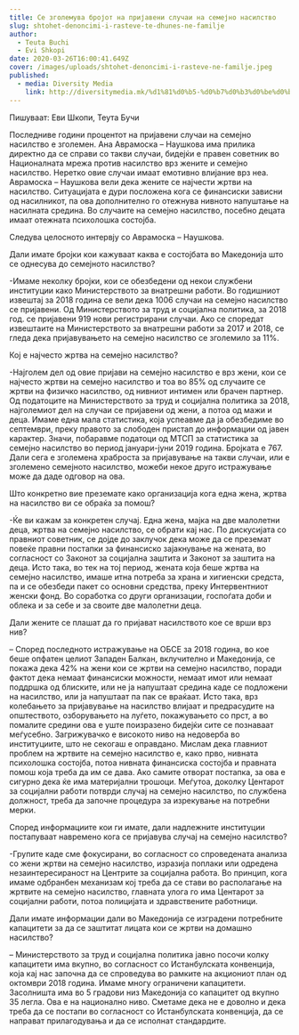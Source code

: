 ```yaml
---
title: Се зголемува бројот на пријавени случаи на семејно насилство
slug: shtohet-denoncimi-i-rasteve-te-dhunes-ne-familje
author:
  - Teuta Buchi
  - Evi Shkopi
date: 2020-03-26T16:00:41.649Z
cover: /images/uploads/shtohet-denoncimi-i-rasteve-ne-familje.jpeg
published:
  - media: Diversity Media
    link: http://diversitymedia.mk/%d1%81%d0%b5-%d0%b7%d0%b3%d0%be%d0%bb%d0%b5%d0%bc%d1%83%d0%b2%d0%b0-%d0%b1%d1%80%d0%be%d1%98%d0%be%d1%82-%d0%bd%d0%b0-%d0%bf%d1%80%d0%b8%d1%98%d0%b0%d0%b2%d0%b5%d0%bd%d0%b8-%d1%81%d0%bb%d1%83%d1%87/
---
```


Пишуваат: Еви Шкопи, Теута Бучи

Последниве години процентот на пријавени случаи на семејно насилство е зголемен. Ана Аврамоска – Наушкова има прилика директно да се справи со такви случаи, бидејќи е правен советник во Националната мрежа против насилство врз жените и семејно насилство. Неретко овие случаи имаат емотивно влијание врз неа. Аврамоска – Наушкова вели дека жените се најчести жртви на насилство. Ситуацијата е дури посложена кога се финансиски зависни од насилникот, па ова дополнително го отежнува нивното напуштање на насилната средина. Во случаите на семејно насилство, посебно децата имаат отежната психолошка состојба.

Следува целосното интервју со Аврамоска – Наушкова.

Дали имате бројки кои кажуваат каква е состојбата во Македонија што се однесува до семејното насилство?

-Имаме неколку бројки, кои се обезбедени од некои службени институции како Министерството за внатрешни работи. Во годишниот извештај за 2018 година се вели дека 1006 случаи на семејно насилство се пријавени. Од Министерството за труд и социјална политика, за 2018 год. се пријавени 919 нови регистрирани случаи. Ако се споредат извештаите на Министерството за внатрешни работи за 2017 и 2018, се гледа дека пријавувањето на семејно насилство се зголемило за 11%.

Кој е најчесто жртва на семејно насилство?

-Најголем дел од овие пријави на семејно насилство е врз жени, кои се најчесто жртви на семејно насилство и тоа во 85% од случаите се жртви на физичко насилство, од нивниот интимен или брачен партнер. Од податоците на Министерството за труд и социјална политика за 2018, најголемиот дел на случаи се пријавени од жени, а потоа од мажи и деца. Имаме една мала статистика, која успеавме да ја обезбедиме во септември, преку правото за слободен пристап до информации од јавен карактер. Значи, побаравме податоци од МТСП за статистика за семејно насилство во период јануари-јуни 2019 година. Бројката е 767. Дали сега е зголемена храброста за пријавување на такви случаи, или е зголемено семејното насилство, можеби некое друго истражување може да даде одговор на ова.

Што конкретно вие преземате како организација кога една жена, жртва на насилство ви се обраќа за помош?

-Ќе ви кажам за конкретен случај. Една жена, мајка на две малолетни деца, жртва на семејно насилство, се обрати кај нас. По дискусијата со правниот советник, се дојде до заклучок дека може да се преземат повеќе правни постапки за финансиско зајакнување на жената, во согласност со Законот за социјална заштита и Законот за заштита на деца. Исто така, во тек на тој период, жената која беше жртва на семејно насилство, имаше итна потреба за храна и хигиенски средста, па и се обезбеди пакет со основни средства, преку Интервентниот женски фонд. Во соработка со други организации, госпоѓата доби и облека и за себе и за своите две малолетни деца.

Дали жените се плашат да го пријават насилството кое се врши врз нив?

– Според последното истражување на ОБСЕ за 2018 година, во кое беше опфатен целиот Западен Балкан, вклучително и Македонија, се покажа дека 42% на жени кои се жртви на семејно насилство, поради фактот дека немаат финансиски можности, немаат имот или немаат поддршка од блиските, или не ја напуштаат средина каде се подложени на насилство, или ја напуштаат па пак се враќаат. Исто така, врз колебањето за пријавување на насилство влијаат и предрасудите на општеството, озборувањето на луѓето, покажувањето со прст, а во помалите средини ова е уште поизразено бидејќи сите се познаваат меѓусебно. Загрижувачко е високото ниво на недоверба во институциите, што не секогаш е оправдано. Мислам дека главниот проблем на жртвите на семејно насилство е, како прво, нивната психолошка состојба, потоа нивната финансиска состојба и правната помош која треба да им се дава. Ако самите отворат постапка, за ова е сигурно дека ќе има материјални трошоци. Меѓутоа, доколку Центарот за социјални работи потврди случај на семејно насилство, по службена должност, треба да започне процедура за изрекување на потребни мерки.

Според информациите кои ги имате, дали надлежните институции постапуваат навремено кога се пријавува случај на семејно насилство?

-Групите каде сме фокусирани, во согласност со спроведената анализа со жени жртви на семејно насилство, изразија поплаки или одредена незаинтересираност на Центрите за социјална работа. Во принцип, кога имаме одбранбен механизам кој треба да се стави во располагање на жртвите на семејно насилство, главната улога го има Центарот за социјални работи, потоа полицијата и здравствените работници.

Дали имате информации дали во Македонија се изградени потребните капацитети за да се заштитат лицата кои се жртви на домашно насилство?

– Министерството за труд и социјална политика јавно посочи колку капацитети има вкупно, во согласност со Истанбулската конвенција, која кај нас започна да се спроведува во рамките на акциониот план од октомври 2018 година. Имаме многу ограничени капацитети. Засолништа има во 5 градови низ Македонија со капацитет од вкупно 35 легла. Ова е на национално ниво. Сметаме дека не е доволно и дека треба да се постапи во согласност со Истанбулската конвенција, да се направат прилагодувања и да се исполнат стандардите.
